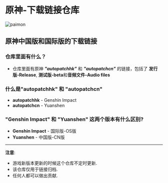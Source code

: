 # 原神-下载链接仓库
![paimon](https://upload-static.hoyoverse.com/payment-center/2020/08/07/0ff079b16fe6f9dfbf4eeb6e88a760b6_3134491283013841501.png)
## 原神中国版和国际版的下载链接

### 仓库里面有什么？  
* 仓库里面有原神 **_"autopatchhk"_** 和 **_"autopatchcn"_** 的链接，包括了 **发行版-Release**, **测试版-beta**和**音频文件-Audio files**

### 什么是"autopatchhk" 和 "autopatchcn"
* **autopatchhk** - Genshin Impact
* **autopatchcn** - Yuanshen

### "Genshin Impact" 和 "Yuanshen" 这两个版本有什么区别?
* **Genshin Impact** - 国际版-OS版
* **Yuanshen** - 中国版-CN版
---
**注意**: 
* 游戏新版本更新的时候这个仓库不定时更新.
* 该仓库仅用于链接归档.
* 任何人都可以做出贡献.
